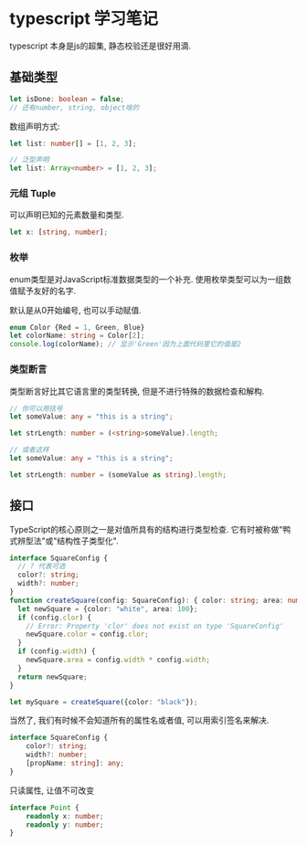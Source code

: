 <!--
Created: Mon Aug 26 2019 15:20:47 GMT+0800 (China Standard Time)
Modified: Mon Aug 26 2019 15:20:47 GMT+0800 (China Standard Time)
-->
# typescript 学习笔记

typescript 本身是js的超集, 静态校验还是很好用滴.

## 基础类型

``` ts
let isDone: boolean = false; 
// 还有number, string, object啥的
```

数组声明方式:

``` ts
let list: number[] = [1, 2, 3]; 

// 泛型声明
let list: Array<number> = [1, 2, 3]; 
```

### 元组 Tuple

可以声明已知的元素数量和类型.

``` ts
let x: [string, number]; 
```

### 枚举

enum类型是对JavaScript标准数据类型的一个补充. 使用枚举类型可以为一组数值赋予友好的名字. 

默认是从0开始编号, 也可以手动赋值.

``` ts
enum Color {Red = 1, Green, Blue}
let colorName: string = Color[2]; 
console.log(colorName); // 显示'Green'因为上面代码里它的值是2
```

### 类型断言

类型断言好比其它语言里的类型转换, 但是不进行特殊的数据检查和解构. 

``` ts
// 你可以用括号
let someValue: any = "this is a string"; 

let strLength: number = (<string>someValue).length; 

// 或者这样
let someValue: any = "this is a string"; 

let strLength: number = (someValue as string).length; 
```

## 接口

TypeScript的核心原则之一是对值所具有的结构进行类型检查. 它有时被称做"鸭式辨型法"或"结构性子类型化". 

``` ts
interface SquareConfig {
  // ? 代表可选
  color?: string; 
  width?: number; 
}
function createSquare(config: SquareConfig): { color: string; area: number } {
  let newSquare = {color: "white", area: 100}; 
  if (config.clor) {
    // Error: Property 'clor' does not exist on type 'SquareConfig'
    newSquare.color = config.clor; 
  }
  if (config.width) {
    newSquare.area = config.width * config.width; 
  }
  return newSquare; 
}

let mySquare = createSquare({color: "black"}); 
```

当然了, 我们有时候不会知道所有的属性名或者值, 可以用索引签名来解决.

``` ts
interface SquareConfig {
    color?: string; 
    width?: number; 
    [propName: string]: any; 
}
```

只读属性, 让值不可改变

``` ts
interface Point {
    readonly x: number; 
    readonly y: number; 
}
```

